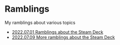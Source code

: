 # Ramblings
My ramblings about various topics

- [2022.07.01 Ramblings about the Steam Deck](/2022/July/Ramblings%20about%20the%20Steam%20Deck.md)
- [2022.07.09 More ramblings about the Steam Deck](/2022/July/More%20ramblings%20about%20the%20Steam%20Deck.md)
